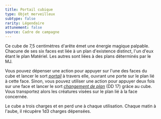```yaml
---
title: Portail cubique
type: Objet merveilleux
subtype: false
rarity: Légendaire
attunement: false
source: Cadre de campagne
---
```

Ce cube de 7,5 centimètres d'arête émet une énergie magique palpable. Chacune de ses six faces est liée à un plan d'existence distinct, l'un d'eux étant le plan Matériel. Les autres sont liées à des plans déterminés par le MJ.

Vous pouvez dépenser une action pour appuyer sur l'une des faces du cube et lancer le sort [_portail_](/grimoire/portail/) à travers elle, ouvrant une porte sur le plan lié à cette face. Sinon, vous pouvez utiliser une action pour appuyer deux fois sur une face et lancer le sort [_changement de plan_](/grimoire/changement-de-plan/) (DD 17) grâce au cube. Vous transportez alors les créatures visées sur le plan lié à la face concernée.

Le cube a trois charges et en perd une à chaque utilisation. Chaque matin à l'aube, il récupère 1d3 charges dépensées.
